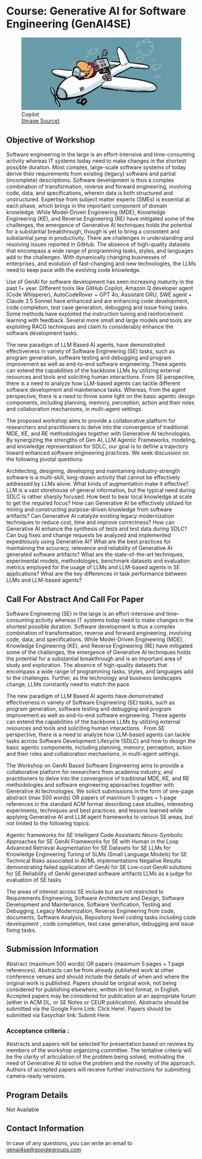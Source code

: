 # Course: Generative AI for Software Engineering (GenAI4SE) 
<figure>
  <img src="assets/copilot.jpeg" alt="genai4se"/>
  <figcaption>Copilot</figcaption>
  <a href="https://practical365.com/microsoft-365-copilot-costs">(Image Source)</a>
</figure>

## Objective of Workshop
Software engineering in the large is an effort-intensive and time-consuming activity whereas IT systems today need to make changes in the shortest possible duration. Most complex, large-scale software systems of today derive their requirements from existing (legacy) software and partial (incomplete) descriptions. Software development is thus a complex combination of transformation, reverse and forward engineering, involving code, data, and specifications, wherein data is both structured and unstructured. Expertise from subject matter experts (SMEs) is essential at each phase, which brings in the important component of domain knowledge. While Model-Driven Engineering (MDE), Knowledge Engineering (KE), and Reverse Engineering (RE) have mitigated some of the challenges, the emergence of Generative AI techniques holds the potential for a substantial breakthrough, though is yet to bring a consistent and substantial jump in productivity. There are challenges in understanding and resolving issues reported in GitHub. The absence of high-quality datasets that encompass a wide range of programming tasks, styles, and languages add to the challenges. With dynamically changing businesses of enterprises, and evolution of fast-changing and new technologies, the LLMs need to keep pace with the evolving code knowledge.

Use of GenAI for software development has seen increasing maturity in the past 1+ year. Different tools like GitHub Copilot, Amazon Q developer agent (Code Whisperer), AutoCodeRover + GPT 4o, Assistant GRU, SWE agent + Claude 3.5 Sonnet have enhanced and are enhancing code development, code completion, test case generation, debugging and issue fixing tasks. Some methods have exploited the instruction tuning and reinforcement learning with feedback. Several more small and large models and tools are exploiting RACG techniques and claim to considerably enhance the software development tasks.

The new paradigm of LLM Based AI agents, have demonstrated effectiveness in variety of Software Engineering (SE) tasks, such as program generation, software testing and debugging and program improvement as well as end-to-end software engineering. These agents can extend the capabilities of the backbone LLMs by utilizing external resources and tools and soliciting human interactions. From SE perspective, there is a need to analyze how LLM-based agents can tackle different software development and maintenance tasks. Whereas, from the agent perspective, there is a need to throw some light on the basic agentic design components, including planning, memory, perception, action and their roles and collaboration mechanisms, in multi-agent settings.

The proposed workshop aims to provide a collaborative platform for researchers and practitioners to delve into the convergence of traditional MDE, KE, and RE methodologies together with Generative AI technologies. By synergizing the strengths of Gen AI, LLM Agentic Frameworks, modeling, and knowledge representation for SDLC, our goal is to define a trajectory toward enhanced software engineering practices. We seek discussion on the following pivotal questions:

Architecting, designing, developing and maintaining industry-strength software is a multi-skill, long-drawn activity that cannot be effectively addressed by LLMs alone. What kinds of augmentation make it effective?
LLM is a vast storehouse of general information, but the typical need during SDLC is rather sharply focused. How best to bear local knowledge at scale to get the required focus?
How can Generative AI be effectively utilized for mining and constructing purpose-driven knowledge from software artifacts? Can Generative AI catalyze existing legacy modernization techniques to reduce cost, time and improve correctness?
How can Generative AI enhance the synthesis of tests and test data during SDLC?
Can bug fixes and change requests be analyzed and implemented expeditiously using Generative AI?
What are the best practices for maintaining the accuracy, relevance and reliability of Generative AI generated software artifacts?
What are the state-of-the-art techniques, experimental models, methodologies, benchmark datasets and evaluation metrics employed for the usage of LLMs and LLM-based agents in SE applications? What are the key differences in task performance between LLMs and LLM-based agents?
## Call For Abstract And Call For Paper
Software Engineering (SE) in the large is an effort-intensive and time-consuming activity whereas IT systems today need to make changes in the shortest possible duration. Software development is thus a complex combination of transformation, reverse and forward engineering, involving code, data, and specifications. While Model-Driven Engineering (MDE), Knowledge Engineering (KE), and Reverse Engineering (RE) have mitigated some of the challenges, the emergence of Generative AI techniques holds the potential for a substantial breakthrough and is an important area of study and exploration. The absence of high-quality datasets that encompass a wide range of programming tasks, styles, and languages add to the challenges. Further, as the technology and business landscapes change, LLMs constantly need to match the pace.

The new paradigm of LLM Based AI agents have demonstrated effectiveness in variety of Software Engineering (SE) tasks, such as program generation, software testing and debugging and program improvement as well as end-to-end software engineering. These agents can extend the capabilities of the backbone LLMs by utilizing external resources and tools and soliciting human interactions.   From SE perspective, there is a need to analyze how LLM-based agents can tackle tasks across Software Development Lifecycle (SDLC) and how to design the basic agentic components, including planning, memory, perception, action and their roles and collaboration mechanisms, in multi-agent settings.

The Workshop on GenAI Based Software Engineering aims to provide a collaborative platform for researchers from academia industry, and practitioners to delve into the convergence of traditional MDE, KE, and RE methodologies and software engineering approaches together with Generative AI technologies. We solicit submissions in the form of one-page abstract (max 500 words) OR papers of maximum 5-pages + 1-page references in the standard ACM format describing case studies, interesting experiments, techniques and best practices, and lessons learned while applying Generative AI and LLM agent frameworks to various SE areas, but not limited to the following topics:

Agentic frameworks for SE
Intelligent Code Assistants
Neuro-Symbolic Approaches for SE
GenAI Frameworks for SE with Human in the Loop
Advanced Retrieval Augmentation for SE
Datasets for SE
LLMs for Knowledge Engineering
Tuning of SLMs (Small Language Models) for SE
Technical Risks associated in AI/ML implementations
Negative Results demonstrating failed application of GenAI for SE
Low-cost GenAI solutions for SE
Reliability of GenAI generated software artifacts
LLMs as a judge for evaluation of SE tasks

The areas of interest across SE include but are not restricted to Requirements Engineering, Software Architecture and Design, Software Development and Maintenance, Software Verification, Testing and Debugging, Legacy Modernization, Reverse Engineering from code, documents, Software Analysis, Repository level coding tasks including code development , code completion, test case generation, debugging and issue fixing tasks.

## Submission Information
Abstract (maximum 500 words) OR papers (maximum 5 pages + 1 page references). Abstracts can be from already published work at other conference venues and should include the details of when and where the original work is published. Papers should be original work, not being considered for publishing elsewhere, written in text format, in English. Accepted papers may be considered for publication at an appropriate forum (either in ACM DL, or SE Notes or CEUR publication). Abstracts should be submitted via the Google Form Link: Click Here!. Papers should be submitted via Easychair link: Submit Here. 

### Acceptance criteria : 
Abstracts and papers will be selected for presentation based on reviews by members of the workshop organizing committee. The tentative criteria will be the clarity of articulation of the problem being solved, motivating the need of Generative AI to solve the problem and the novelty of the approach. Authors of accepted papers will receive further instructions for submitting camera-ready versions.

## Program Details
Not Available

## Contact Information
In case of any questions, you can write an email to genai4se@googlegroups.com
